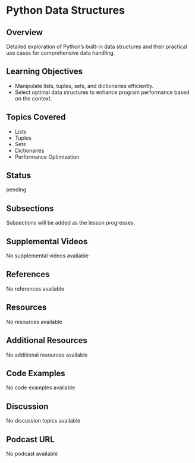 # Python Data Structures

## Overview

Detailed exploration of Python’s built-in data structures and their practical use cases for comprehensive data handling.

## Learning Objectives

- Manipulate lists, tuples, sets, and dictionaries efficiently.
- Select optimal data structures to enhance program performance based on the context.

## Topics Covered

- Lists
- Tuples
- Sets
- Dictionaries
- Performance Optimization

## Status

pending





## Subsections

Subsections will be added as the lesson progresses.

## Supplemental Videos

No supplemental videos available

## References

No references available

## Resources

No resources available

## Additional Resources

No additional resources available

## Code Examples

No code examples available

## Discussion

No discussion topics available

## Podcast URL

No podcast available